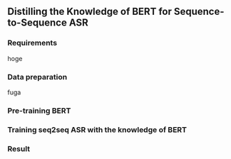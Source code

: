 ## Distilling the Knowledge of BERT for Sequence-to-Sequence ASR

### Requirements

hoge

### Data preparation

fuga

### Pre-training BERT

### Training seq2seq ASR with the knowledge of BERT

### Result

